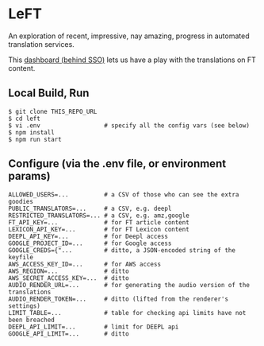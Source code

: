 # LeFT

An exploration of recent, impressive, nay amazing, progress in automated translation services.

This [dashboard (behind SSO)](https://ftlabs-left.herokuapp.com/) lets us have a play with the translations on FT content.

## Local Build, Run

```
$ git clone THIS_REPO_URL
$ cd left
$ vi .env                  # specify all the config vars (see below)
$ npm install
$ npm run start
```

## Configure (via the .env file, or environment params)

```
ALLOWED_USERS=...          # a CSV of those who can see the extra goodies
PUBLIC_TRANSLATORS=...     # a CSV, e.g. deepl
RESTRICTED_TRANSLATORS=... # a CSV, e.g. amz,google
FT_API_KEY=...             # for FT article content
LEXICON_API_KEY=...        # for FT Lexicon content
DEEPL_API_KEY=...          # for Deepl access
GOOGLE_PROJECT_ID=...      # for Google access
GOOGLE_CREDS={"...         # ditto, a JSON-encoded string of the keyfile
AWS_ACCESS_KEY_ID=...      # for AWS access
AWS_REGION=...             # ditto
AWS_SECRET_ACCESS_KEY=...  # ditto
AUDIO_RENDER_URL=...       # for generating the audio version of the translations
AUDIO_RENDER_TOKEN=...     # ditto (lifted from the renderer's settings)
LIMIT_TABLE=...            # table for checking api limits have not been breached
DEEPL_API_LIMIT=...        # limit for DEEPL api
GOOGLE_API_LIMIT=...       # ditto
```
